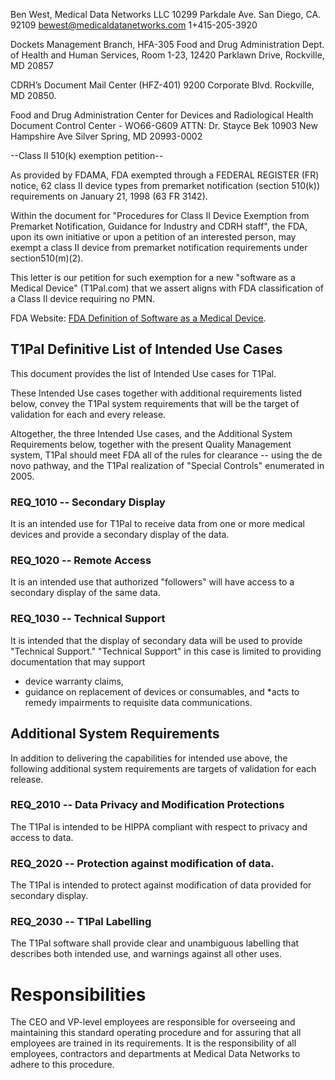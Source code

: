 

Ben West,
Medical Data Networks LLC
10299 Parkdale Ave.
San Diego, CA. 92109
bewest@medicaldatanetworks.com
1+415-205-3920

Dockets Management Branch, HFA-305
Food and Drug Administration
Dept. of Health and Human Services,
Room 1-23, 12420 Parklawn Drive,
Rockville, MD 20857

CDRH’s Document Mail Center (HFZ-401)
9200 Corporate Blvd. 
Rockville, MD  20850.  

Food and Drug Administration
Center for Devices and Radiological Health
Document Control Center - WO66-G609
ATTN:  Dr. Stayce Bek
10903 New Hampshire Ave
Silver Spring, MD 20993-0002


--Class II 510(k) exemption petition--

As provided by FDAMA, FDA exempted through a FEDERAL REGISTER (FR) notice, 62 class II 
device types from premarket notification (section 510(k)) requirements on January 21, 1998 (63 FR 3142). 

Within the document for "Procedures for Class II Device Exemption from
Premarket Notification, Guidance for Industry and CDRH staff", the
FDA, upon its own initiative or upon a petition of an interested person, 
may exempt a class II device from premarket notification requirements under section510(m)(2).  


This letter is our petition for such exemption for a new "software as a Medical Device" (T1Pal.com) 
that we assert aligns with FDA classification of a Class II device requiring no PMN.

FDA Website:  [FDA Definition of Software as a Medical Device](https://www.fda.gov/medical-devices/digital-health/software-medical-device-samd).


## T1Pal Definitive List of Intended Use Cases

This document provides the list of Intended Use cases for T1Pal.

These Intended Use cases together with additional requirements listed below,
convey the T1Pal system requirements that will be the target of validation for each and every release. 

Altogether, the three Intended Use cases, and the Additional System Requirements below, together with the present Quality Management system, T1Pal should meet FDA all of the rules for clearance -- using the de novo pathway, and the T1Pal realization of "Special Controls" enumerated in 2005.


### REQ_1010 -- Secondary Display
It is an intended use for T1Pal to receive data from one or more medical devices and provide a secondary 
display of the data.

### REQ_1020 -- Remote Access

It is an intended use that authorized "followers" will have access to a secondary display of the same data.

### REQ_1030 -- Technical Support

It is intended that the display of secondary data will be used to provide "Technical Support."  "Technical Support" in this
case is limited to providing documentation that may support 
* device warranty claims, 
* guidance on replacement of devices or consumables, and 
*acts
to remedy impairments to requisite data communications.

## Additional System Requirements

In addition to delivering the capabilities for intended use above, the following additional system requirements are targets of validation for each release.

### REQ_2010 -- Data Privacy and Modification Protections

The T1Pal is intended to be HIPPA compliant with respect to privacy and access to data.

### REQ_2020 -- Protection against modification of data.

The T1Pal is intended to protect against modification of data provided for secondary display.

### REQ_2030 -- T1Pal Labelling

The T1Pal software shall provide clear and unambiguous labelling that describes both intended use, and warnings against all other uses.


# Responsibilities
The CEO and VP-level employees are responsible for overseeing and maintaining this standard operating procedure and for assuring that all employees are trained in its requirements.
It is the responsibility of all employees, contractors and departments at Medical Data Networks to adhere to this procedure.
